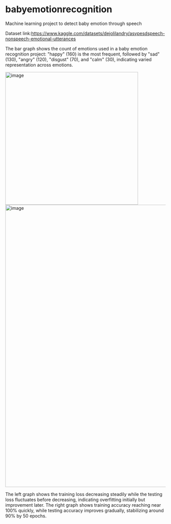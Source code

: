 # babyemotionrecognition
Machine learning project to detect baby emotion through speech


Dataset link:https://www.kaggle.com/datasets/dejolilandry/asvpesdspeech-nonspeech-emotional-utterances


The bar graph shows the count of emotions used in a baby emotion recognition project: "happy" (160) is the most frequent, followed by "sad" (130), "angry" (120), "disgust" (70), and "calm" (30), indicating varied representation across emotions.

<img width="417" alt="image" src="https://github.com/Noorjahan0905/babyemotionrecognition/assets/105159578/38fd2a7e-e4e2-497e-b9ed-69aa5f353b2d">


<img width="887" alt="image" src="https://github.com/Noorjahan0905/babyemotionrecognition/assets/105159578/b6790148-2567-4c70-821d-ee8ba37d541b">


The left graph shows the training loss decreasing steadily while the testing loss fluctuates before decreasing, indicating overfitting initially but improvement later. The right graph shows training accuracy reaching near 100% quickly, while testing accuracy improves gradually, stabilizing around 90% by 50 epochs.



